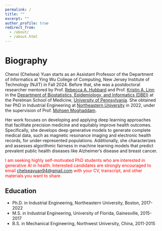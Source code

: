 ```yaml
---
permalink: /
title: ""
excerpt: ""
author_profile: true
redirect_from: 
  - /about/
  - /about.html
---
```


# Biography

Chenxi (Chelsea) Yuan starts as an Assistant Professor of the Department of Informatics at Ying Wu College of Computing, New Jersey Institute of Technology (NJIT) in Fall 2024. Before that, she was a postdoctoral researcher mentored by Prof. [Rebecca A. Hubbard](https://vivo.brown.edu/display/rhubbar1#) and Prof. [Kristin A. Linn](https://www.dbei.med.upenn.edu/bio/kristin-linn-phd) in the [Department of Biostatistics, Epidemiology, and Informatics (DBEI)](https://www.dbei.med.upenn.edu/) at the Perelman School of Medicine, [University of Pennsylvania](https://www.upenn.edu/). She obtained her PhD in Industrial Engineering at [Northeastern University](https://www.northeastern.edu/) in 2022, under the supervision of Prof. [Mohsen Moghaddam](https://www.sail-nu.com/mohsen-moghaddam).

Her work focuses on developing and applying deep learning approaches that facilitate precision medicine and equitably improve health outcomes. Specifically, she develops deep generative models to generate complete medical data, such as magnetic resonance imaging and electronic health records, for under-represented populations. Additionally, she characterizes and assesses algorithmic fairness in machine learning models that predict prevalent public health diseases like Alzheimer’s disease and breast cancer.


<span style="color:red"> I am seeking highly self-motivated PhD students who are interested in generative AI in health. Interested candidates are strongly encouraged to email chelseayuan94@gmail.com with your CV, transcript, and other materials you want to share.</span>

## Education
  * Ph.D. in Industrial Engineering, Northeastern University, Boston, 2017-2022
  * M.S. in Industrial Engineering, University of Florida, Gainesville, 2015-2017
  * B.S. in Mechanical Engineering, Northwest University, China, 2011-2015

